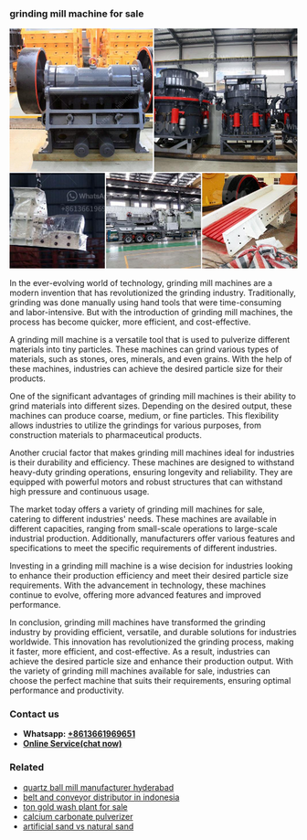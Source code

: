 <h3>grinding mill machine for sale</h3><img src='1708309543.jpg' alt=''><p>In the ever-evolving world of technology, grinding mill machines are a modern invention that has revolutionized the grinding industry. Traditionally, grinding was done manually using hand tools that were time-consuming and labor-intensive. But with the introduction of grinding mill machines, the process has become quicker, more efficient, and cost-effective.</p><p>A grinding mill machine is a versatile tool that is used to pulverize different materials into tiny particles. These machines can grind various types of materials, such as stones, ores, minerals, and even grains. With the help of these machines, industries can achieve the desired particle size for their products.</p><p>One of the significant advantages of grinding mill machines is their ability to grind materials into different sizes. Depending on the desired output, these machines can produce coarse, medium, or fine particles. This flexibility allows industries to utilize the grindings for various purposes, from construction materials to pharmaceutical products.</p><p>Another crucial factor that makes grinding mill machines ideal for industries is their durability and efficiency. These machines are designed to withstand heavy-duty grinding operations, ensuring longevity and reliability. They are equipped with powerful motors and robust structures that can withstand high pressure and continuous usage.</p><p>The market today offers a variety of grinding mill machines for sale, catering to different industries' needs. These machines are available in different capacities, ranging from small-scale operations to large-scale industrial production. Additionally, manufacturers offer various features and specifications to meet the specific requirements of different industries.</p><p>Investing in a grinding mill machine is a wise decision for industries looking to enhance their production efficiency and meet their desired particle size requirements. With the advancement in technology, these machines continue to evolve, offering more advanced features and improved performance.</p><p>In conclusion, grinding mill machines have transformed the grinding industry by providing efficient, versatile, and durable solutions for industries worldwide. This innovation has revolutionized the grinding process, making it faster, more efficient, and cost-effective. As a result, industries can achieve the desired particle size and enhance their production output. With the variety of grinding mill machines available for sale, industries can choose the perfect machine that suits their requirements, ensuring optimal performance and productivity.</p><h3>Contact us</h3><ul><li><strong>Whatsapp:&nbsp;<a href="https://wa.me/8613661969651">+8613661969651</a></strong></li><li><a href="https://swt.shibang-china.com/?git&amp;zhl&amp;grinding mill machine for sale"><strong>Online Service(chat now)</strong></a></li></ul><h3>Related</h3><ul><li><a href='quartz ball mill manufacturer hyderabad.md'>quartz ball mill manufacturer hyderabad</a></li><li><a href='belt and conveyor distributor in indonesia.md'>belt and conveyor distributor in indonesia</a></li><li><a href='ton gold wash plant for sale.md'>ton gold wash plant for sale</a></li><li><a href='calcium carbonate pulverizer.md'>calcium carbonate pulverizer</a></li><li><a href='artificial sand vs natural sand.md'>artificial sand vs natural sand</a></li></ul>